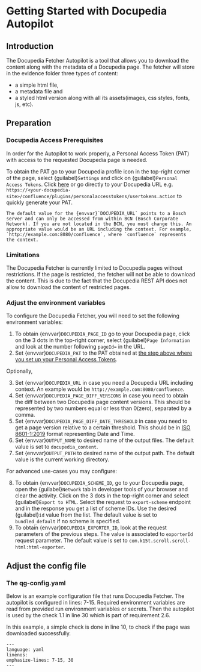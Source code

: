 <!--
SPDX-FileCopyrightText: 2024 grow platform GmbH

SPDX-License-Identifier: MIT
-->

# Getting Started with Docupedia Autopilot

## Introduction

The Docupedia Fetcher Autopilot is a tool that allows you to download the content along with the metadata of a Docupedia page. The fetcher will store in the evidence folder three types of content:

- a simple html file,
- a metadata file and
- a styled html version along with all its assets(images, css styles, fonts, js, etc).

## Preparation

### Docupedia Access Prerequisites

In order for the Autopilot to work properly, a Personal Access Token (PAT) with access to the requested Docupedia page is needed.

To obtain the PAT go to your Docupedia profile icon in the top-right corner of the page, select {guilabel}`Settings` and click on {guilabel}`Personal Access Tokens`. Click [here][RBDocupediaPAT] or go directly to your Docupedia URL e.g. `https://<your-docupedia-site>/confluence/plugins/personalaccesstokens/usertokens.action` to quickly generate your PAT.

```{warning}
The default value for the {envvar}`DOCUPEDIA_URL` points to a Bosch server and can only be accessed from within BCN (Bosch Corporate Network). If you are not located in the BCN, you must change this. An appropriate value would be an URL including the context. For example, `http://example.com:8080/confluence`, where `confluence` represents the context.
```

### Limitations

The Docupedia Fetcher is currently limited to Docupedia pages without restrictions. If the page is restricted, the fetcher will not be able to download the content. This is due to the fact that the Docupedia REST API does not allow to download the content of restricted pages.

### Adjust the environment variables

To configure the Docupedia Fetcher, you will need to set the following environment variables:

1. To obtain {envvar}`DOCUPEDIA_PAGE_ID` go to your Docupedia page, click on the 3 dots in the top-right corner, select {guilabel}`Page Information` and look at the number following `pageId=` in the URL.
2. Set {envvar}`DOCUPEDIA_PAT` to the PAT obtained at [the step above where you set up your Personal Access Tokens](#docupedia-access-prerequisites).

Optionally,

3. Set {envvar}`DOCUPEDIA_URL` in case you need a Docupedia URL including context. An example would be `http://example.com:8080/confluence`.
4. Set {envvar}`DOCUPEDIA_PAGE_DIFF_VERSIONS` in case you need to obtain the diff between two Docupedia page content versions. This should be represented by two numbers equal or less than 0(zero), separated by a comma.
5. Set {envvar}`DOCUPEDIA_PAGE_DIFF_DATE_THRESHOLD` in case you need to get a page version relative to a certain threshold. This should be in [ISO 8601-1:2019](https://www.iso.org/standard/70907.html) format representing Date and Time.
6. Set {envvar}`OUTPUT_NAME` to desired name of the output files. The default value is set to `docupedia_content`.
7. Set {envvar}`OUTPUT_PATH` to desired name of the output path. The default value is the current working directory.

For advanced use-cases you may configure:

8. To obtain {envvar}`DOCUPEDIA_SCHEME_ID`, go to your Docupedia page, open the {guilabel}`Network` tab in developer tools of your browser and clear the activity. Click on the 3 dots in the top-right corner and select {guilabel}`Export to HTML`. Select the request to `export-scheme` endpoint and in the response you get a list of scheme IDs. Use the desired {guilabel}`id` value from the list. The default value is set to `bundled_default` if no scheme is specified.
9. To obtain {envvar}`DOCUPEDIA_EXPORTER_ID`, look at the request parameters of the previous steps. The value is associated to `exporterId` request parameter. The default value is set to `com.k15t.scroll.scroll-html:html-exporter`.

## Adjust the config file

### The qg-config.yaml

Below is an example configuration file that runs Docupedia Fetcher. The autopilot is configured in lines: 7-15. Required environment variables are read from provided run environment variables or secrets. Then the autopilot is used by the check 1.1 in line 30 which is part of requirement 2.6.

In this example, a simple check is done in line 10, to check if the page was downloaded successfully.

```{literalinclude} resources/qg-config.yaml
---
language: yaml
linenos:
emphasize-lines: 7-15, 30
---
```

[RBDocupediaPAT]: https://inside-docupedia.bosch.com/confluence/plugins/personalaccesstokens/usertokens.action
